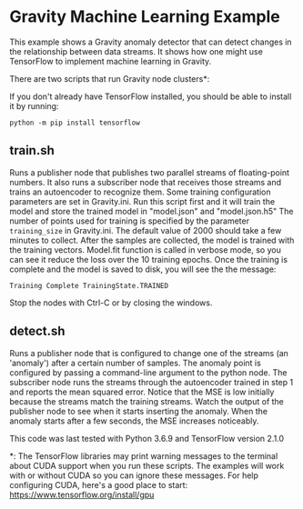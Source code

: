 
# Gravity Machine Learning Example
This example shows a Gravity anomaly detector that can detect changes in the relationship between data streams. It shows how one might use TensorFlow to implement machine learning in Gravity.

There are two scripts that run Gravity node clusters*:

If you don't already have TensorFlow installed, you should be able to install it by running:

`python -m pip install tensorflow`

## **train.sh** 
Runs a publisher node that publishes two parallel streams of floating-point numbers. It also runs a subscriber node that receives those streams and trains an autoencoder to recognize them.  Some training configuration parameters are set in Gravity.ini.  Run this script first and it will train the model and store the trained model in "model.json" and "model.json.h5"  The number of points used for training is specified by the parameter `training_size` in Gravity.ini.  The default value of 2000 should take a few minutes to collect.  After the samples are collected, the model is trained with the training vectors.  Model.fit function is called in verbose mode, so you can see it reduce the loss over the 10 training epochs.  Once the training is complete and the model is saved to disk, you will see the the message:

`Training Complete TrainingState.TRAINED`

Stop the nodes with Ctrl-C or by closing the windows.


## **detect.sh** 
Runs a publisher node that is configured to change one of the streams (an 'anomaly') after a certain number of samples.  The anomaly point is configured by passing a command-line argument to the python node.  The subscriber node runs the streams through the autoencoder trained in step 1 and reports the mean squared error.  Notice that the MSE is low initially because the streams match the training streams. Watch the output of the publisher node to see when it starts inserting the anomaly.  When the anomaly starts after a few seconds, the MSE increases noticeably.

This code was last tested with Python 3.6.9 and TensorFlow version 2.1.0

*: The TensorFlow libraries may print warning messages to the terminal about CUDA support when you run these scripts.  The examples will work with or without CUDA so you can ignore these messages. For help configuring CUDA, here's a good place to start: https://www.tensorflow.org/install/gpu
